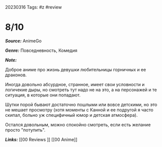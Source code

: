 20230316
Tags: #z #review
# 8/10 

***Source:*** AnimeGo

***Genre:*** Повседневность, Комедия

***Note:***

Доброе аниме про жизнь девушки любительницы горничных и ее драконов. 

Иногда довольно абсурдное, странное, имеет свои условности и логичекие дыры, но смотреть тут надо не на это, а на персонажей и те ситуация, в которые они попадают. 

Шутки порой бывают достаточно пошлыми или вовсе детскими, но это не мешает просмотру (хотя моменты с Канной и ее подругой я часто скипал, больно уж специфичный юмор и детская атмосфера).

Остался довольным, можно спокойно смотреть, если есть желание просто "потупить".

***Links:*** [[00 Reviews ]] [[00 Anime]]

